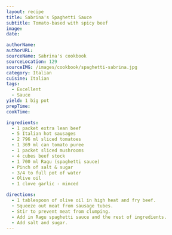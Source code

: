 ```yaml
---
layout: recipe
title: Sabrina's Spaghetti Sauce
subtitle: Tomato-based with spicy beef
image:
date:

authorName:
authorURL:
sourceName: Sabrina's cookbook
sourceLocation: 129
sourceIMG: /images/cookbook/spaghetti-sabrina.jpg
category: Italian
cuisine: Italian
tags:
  - Excellent
  - Sauce
yield: 1 big pot
prepTime:
cookTime:

ingredients:
  - 1 packet extra lean beef
  - 5 Italian hot sausages
  - 2 796 ml sliced tomatoes
  - 1 369 ml can tomato puree
  - 1 packet sliced mushrooms
  - 4 cubes beef stock
  - 1 700 ml Ragu (spaghetti sauce)
  - Pinch of salt & sugar
  - 3/4 to full pot of water
  - Olive oil
  - 1 clove garlic - minced

directions:
  - 1 tablespoon of olive oil in high heat and fry beef.
  - Squeeze out meat from sausage tubes.
  - Stir to prevent meat from clumping.
  - Add in Ragu spaghetti sauce and the rest of ingredients.
  - Add salt and sugar.
---
```

